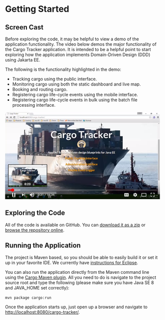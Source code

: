 # Getting Started

## Screen Cast

Before exploring the code, it may be helpful to view a demo of the application functionality. The video below demos the major functionality of the Cargo Tracker application. It is intended to be a helpful point to start exploring how the application implements Domain-Driven Design \(DDD\) using Jakarta EE.

The following is the functionality highlighted in the demo:

* Tracking cargo using the public interface.
* Monitoring cargo using both the static dashboard and live map.
* Booking and routing cargo.
* Registering cargo life-cycle events using the mobile interface.
* Registering cargo life-cycle events in bulk using the batch file processing interface.

[![](.gitbook/assets/screencast.png)](https://www.youtube.com/watch?v=lLaNa46mqfY)

## Exploring the Code

All of the code is available on GitHub. You can [download it as a zip](https://github.com/eclipse-ee4j/cargotracker/archive/master.zip) or [browse the repository online](https://github.com/eclipse-ee4j/cargotracker/).

## Running the Application

The project is Maven based, so you should be able to easily build it or set it up in your favorite IDE. We currently have [instructions for Eclipse](eclipse.md).

You can also run the application directly from the Maven command line using the [Cargo Maven plugin](https://codehaus-cargo.github.io/cargo/Maven2+plugin.html). All you need to do is navigate to the project source root and type the following (please make sure you have Java SE 8 and JAVA_HOME set correctly):

`mvn package cargo:run`

Once the application starts up, just open up a browser and navigate to [http://localhost:8080/cargo-tracker/](http://localhost:8080/cargo-tracker/).
